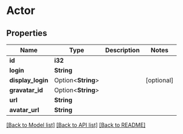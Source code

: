 # Actor

## Properties

Name | Type | Description | Notes
------------ | ------------- | ------------- | -------------
**id** | **i32** |  | 
**login** | **String** |  | 
**display_login** | Option<**String**> |  | [optional]
**gravatar_id** | Option<**String**> |  | 
**url** | **String** |  | 
**avatar_url** | **String** |  | 

[[Back to Model list]](../README.md#documentation-for-models) [[Back to API list]](../README.md#documentation-for-api-endpoints) [[Back to README]](../README.md)


